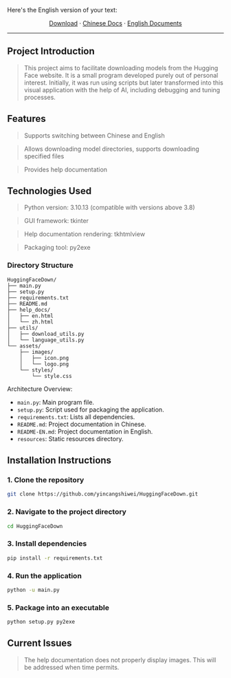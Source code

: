 Here's the English version of your text:

<p align="center">
  <a href="https://github.com/yincangshiwei/HuggingFaceDown.git/releases">Download</a>
  ·
  <a href="https://github.com/yincangshiwei/HuggingFaceDown.git/blob/master/README.md">Chinese Docs</a>
  ·
  <a href="https://github.com/yincangshiwei/HuggingFaceDown.git/blob/master/README-EN.md">English Documents</a>
</p>

- - -
## Project Introduction

> This project aims to facilitate downloading models from the Hugging Face website. It is a small program developed purely out of personal interest. Initially, it was run using scripts but later transformed into this visual application with the help of AI, including debugging and tuning processes.

## Features

> Supports switching between Chinese and English

> Allows downloading model directories, supports downloading specified files

> Provides help documentation

## Technologies Used

> Python version: 3.10.13 (compatible with versions above 3.8)

> GUI framework: tkinter

> Help documentation rendering: tkhtmlview

> Packaging tool: py2exe

### Directory Structure

```
HuggingFaceDown/
├── main.py
├── setup.py
├── requirements.txt
├── README.md
├── help_docs/
│   ├── en.html
│   └── zh.html
├── utils/
│   ├── download_utils.py
│   └── language_utils.py
└── assets/
    ├── images/
    │   ├── icon.png
    │   └── logo.png
    └── styles/
        └── style.css
```

Architecture Overview:

- `main.py`: Main program file.
- `setup.py`: Script used for packaging the application.
- `requirements.txt`: Lists all dependencies.
- `README.md`: Project documentation in Chinese.
- `README-EN.md`: Project documentation in English.
- `resources`: Static resources directory.

## Installation Instructions

### 1. Clone the repository
```sh
git clone https://github.com/yincangshiwei/HuggingFaceDown.git
```

### 2. Navigate to the project directory
```sh
cd HuggingFaceDown
```

### 3. Install dependencies
```sh
pip install -r requirements.txt
```

### 4. Run the application
```sh
python -u main.py
```

### 5. Package into an executable
```sh
python setup.py py2exe
```

## Current Issues

> The help documentation does not properly display images. This will be addressed when time permits.